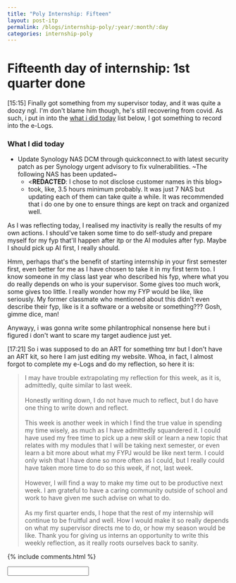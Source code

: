 ```yaml
---
title: "Poly Internship: Fifteen"
layout: post-itp
permalink: /blogs/internship-poly/:year/:month/:day
categories: internship-poly
---
```

# Fifteenth day of internship: 1st quarter done

<span class="timestamp">[15:15]</span> Finally got something from my supervisor today, and it was quite a doozy ngl. I'm don't blame him though, he's still recovering from covid. As such, i put in into the [what i did today](#what-i-did-today) list below, I got something to record into the e-Logs.

### What I did today
* Update Synology NAS DCM through quickconnect.to with latest security patch as per Synology urgent advisory to fix vulnerabilities. ~The following NAS has been updated~
    * &lt;**REDACTED**: I chose to not disclose customer names in this blog&gt;
    * took, like, 3.5 hours minimum probably. It was just 7 NAS but updating each of them can take quite a while. It was recommended that i do one by one to ensure things are kept on track and organized well.

As I was reflecting today, I realised my inactivity is really the results of my own actions. I should've taken some time to do self-study and prepare myself for my fyp that'll happen after itp or the AI modules after fyp. Maybe I should pick up AI first, I really should.

Hmm, perhaps that's the benefit of starting internship in your first semester first, even better for me as I have chosen to take it in my first term too. I know someone in my class last year who described his fyp, where what you do really depends on who is your supervisor. Some gives too much work, some gives too little. I really wonder how my FYP would be like, like seriously. My former classmate who mentioned about this didn't even describe their fyp, like is it a software or a website or something??? Gosh, gimme dice, man!

Anywayy, i was gonna write some philantrophical nonsense here but i figured i don't want to scare my target audience just yet.

<span class="timestamp">[17:21]</span> So i was supposed to do an ART for something tmr but I don't have an ART kit, so here I am just editing my website. Whoa, in fact, I almost forgot to complete my e-Logs and do my reflection, so here it is:

>I may have trouble extrapolating my reflection for this week, as it is, admittedly, quite similar to last week. <br><br>Honestly writing down, I do not have much to reflect, but I do have one thing to write down and reflect. <br><br>This week is another week in which I find the true value in spending my time wisely, as much as I have admittedly squandered it. I could have used my free time to pick up a new skill or learn a new topic that relates with my modules that I will be taking next semester, or even learn a bit more about what my FYPJ would be like next term. I could only wish that I have done so more often as I could, but I really could have taken more time to do so this week, if not, last week. <br><br>However, I will find a way to make my time out to be productive next week. I am grateful to have a caring community outside of school and work to have given me such advise on what to do.  <br><br>As my first quarter ends, I hope that the rest of my internship will continue to be fruitful and well. How I would make it so really depends on what my supervisor directs me to do, or how my season would be like. Thank you for giving us interns an opportunity to write this weekly reflection, as it really roots ourselves back to sanity.

{% include comments.html %}

<input id="password-input" type="password" class="form-control w-100 text-center" onkeyup="unlock()">

<span class="disable-selection" onclick="loadText()" style="color:#0001;display:none;">nothing deep happened today</span>
<span class="disable-selection" id="truth" style="display:none;">Yesterday after YS rehearsal, I was very comforted at how someone else like me (in NYP too so their results also came out) also went downhill. I had even more joy when they mentioned "in everything, praise God", like heck yeah E! Good lord, I really am not alone in this world!</span>